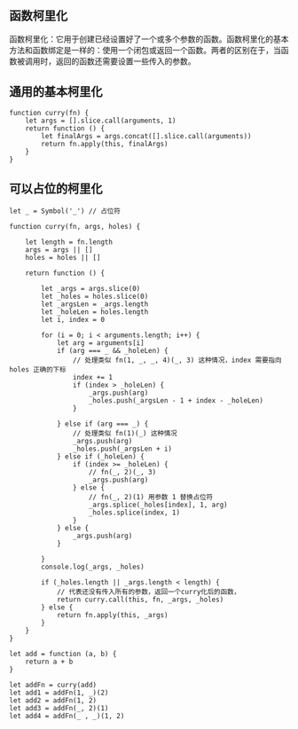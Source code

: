 ## 函数柯里化  

函数柯里化：它用于创建已经设置好了一个或多个参数的函数。函数柯里化的基本方法和函数绑定是一样的：使用一个闭包或返回一个函数。两者的区别在于，当函数被调用时，返回的函数还需要设置一些传入的参数。  

## 通用的基本柯里化  

    function curry(fn) {
        let args = [].slice.call(arguments, 1)
        return function () {
            let finalArgs = args.concat([].slice.call(arguments))
            return fn.apply(this, finalArgs)
        }
    }  

## 可以占位的柯里化   

    let _ = Symbol('_') // 占位符

    function curry(fn, args, holes) {

        let length = fn.length
        args = args || []
        holes = holes || []

        return function () {

            let _args = args.slice(0)
            let _holes = holes.slice(0)
            let _argsLen = _args.length
            let _holeLen = holes.length
            let i, index = 0

            for (i = 0; i < arguments.length; i++) {
                let arg = arguments[i]
                if (arg === _ && _holeLen) {
                    // 处理类似 fn(1, _, _, 4)(_, 3) 这种情况，index 需要指向 holes 正确的下标
                    index += 1
                    if (index > _holeLen) {
                        _args.push(arg)
                        _holes.push(_argsLen - 1 + index - _holeLen)
                    }
                    
                } else if (arg === _) {
                    // 处理类似 fn(1)(_) 这种情况
                    _args.push(arg)
                    _holes.push(_argsLen + i)
                } else if (_holeLen) {
                    if (index >= _holeLen) {
                        // fn(_, 2)(_, 3)
                        _args.push(arg)
                    } else {
                        // fn(_, 2)(1) 用参数 1 替换占位符
                        _args.splice(_holes[index], 1, arg)
                        _holes.splice(index, 1)
                    }
                } else {
                    _args.push(arg)
                }

            }
            console.log(_args, _holes)

            if (_holes.length || _args.length < length) {
                // 代表还没有传入所有的参数，返回一个curry化后的函数，
                return curry.call(this, fn, _args, _holes)
            } else {
                return fn.apply(this, _args)
            }
        }
    }

    let add = function (a, b) {
        return a + b
    }

    let addFn = curry(add)
    let add1 = addFn(1, _)(2)
    let add2 = addFn(1, 2)
    let add3 = addFn(_, 2)(1)
    let add4 = addFn(_ , _)(1, 2)